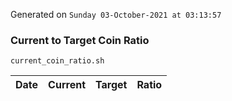 Generated on `Sunday 03-October-2021 at 03:13:57`

### Current to Target Coin Ratio
`current_coin_ratio.sh`

Date|Current|Target|Ratio
---|---|---|---
